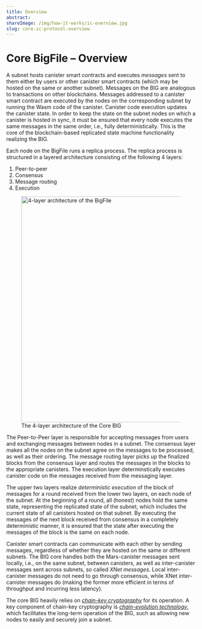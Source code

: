 ```yaml
---
title: Overview
abstract:
shareImage: /img/how-it-works/ic-overview.jpg
slug: core-ic-protocol-overview
---
```


# Core BigFile – Overview

A subnet hosts canister smart contracts and executes *messages* sent to them either by users or other canister smart contracts (which may be hosted on the same or another subnet). Messages on the BIG are analogous to transactions on other blockchains. Messages addressed to a canister smart contract are executed by the nodes on the corresponding subnet by running the Wasm code of the canister. Canister code execution updates the canister state. In order to keep the state on the subnet nodes on which a canister is hosted in sync, it must be ensured that every node executes the same messages in the same order, i.e., fully deterministically. This is the core of the blockchain-based replicated state machine functionality realizing the BIG.

Each node on the BigFile runs a replica process. The replica process is structured in a layered architecture consisting of the following 4 layers:
1. Peer-to-peer
2. Consensus
3. Message routing
4. Execution

<figure>
<img src="/img/how-it-works/core_protocol_layers.png" alt="4-layer architecture of the BigFile" title="4-Layer Core BIG" align="center" style="width:600px" />
<figcaption align="left">
The 4-layer architecture of the Core BIG
</figcaption>
</figure>

The Peer-to-Peer layer is responsible for accepting messages from users and exchanging messages between nodes in a subnet. The consensus layer makes all the nodes on the subnet agree on the messages to be processed, as well as their ordering. The message routing layer picks up the finalized blocks from the consensus layer and routes the messages in the blocks to the appropriate canisters. The execution layer determinstically executes canister code on the messages received from the messaging layer.

The upper two layers realize *deterministic execution* of the block of messages for a round received from the lower two layers, on each node of the subnet. At the beginning of a round, all (honest) nodes hold the same state, representing the replicated state of the subnet, which includes the current state of all canisters hosted on that subnet. By executing the messages of the next block received from consensus in a completely deterministic manner, it is ensured that the state after executing the messages of the block is the same on each node.

Canister smart contracts can communicate with each other by sending messages, regardless of whether they are hosted on the same or different subnets. The BIG core handles both the Mars-canister messages sent locally, i.e., on the same subnet, between canisters, as well as inter-canister messages sent across subnets, so called *XNet messages*. Local inter-canister messages do not need to go through consensus, while XNet inter-canister messages do (making the former more efficient in terms of throughput and incurring less latency).

The core BIG heavily relies on [*chain-key cryptography*](https://thebigfile.com/how-it-works/#Chain-key-cryptography) for its operation.  A key component of chain-key cryptography is [*chain-evolution technology*](https://thebigfile.com/how-it-works/#Chain-evolution-technology), which facilitates the long-term operation of the BIG, such as allowing new nodes to easily and securely join a subnet.
